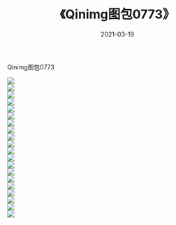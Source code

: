 ﻿---
layout: post
title:  《Qinimg图包0773》
date:   2021-03-19
img: http://imgx.orgx.ga/Qinimg图包/Qinimg图包0773/000.jpg
categories: [美女, 清纯, 唯美]
---

Qinimg图包0773

 ![](http://imgx.orgx.ga/Qinimg图包/Qinimg图包0773/001.jpg) <br>![](http://imgx.orgx.ga/Qinimg图包/Qinimg图包0773/002.jpg) <br>![](http://imgx.orgx.ga/Qinimg图包/Qinimg图包0773/003.jpg) <br>![](http://imgx.orgx.ga/Qinimg图包/Qinimg图包0773/004.jpg) <br>![](http://imgx.orgx.ga/Qinimg图包/Qinimg图包0773/005.jpg) <br>![](http://imgx.orgx.ga/Qinimg图包/Qinimg图包0773/006.jpg) <br>![](http://imgx.orgx.ga/Qinimg图包/Qinimg图包0773/007.jpg) <br>![](http://imgx.orgx.ga/Qinimg图包/Qinimg图包0773/008.jpg) <br>![](http://imgx.orgx.ga/Qinimg图包/Qinimg图包0773/009.jpg) <br>![](http://imgx.orgx.ga/Qinimg图包/Qinimg图包0773/010.jpg) <br>![](http://imgx.orgx.ga/Qinimg图包/Qinimg图包0773/011.jpg) <br>![](http://imgx.orgx.ga/Qinimg图包/Qinimg图包0773/012.jpg) <br>![](http://imgx.orgx.ga/Qinimg图包/Qinimg图包0773/013.jpg) <br>![](http://imgx.orgx.ga/Qinimg图包/Qinimg图包0773/014.jpg) <br>![](http://imgx.orgx.ga/Qinimg图包/Qinimg图包0773/015.jpg) <br>![](http://imgx.orgx.ga/Qinimg图包/Qinimg图包0773/016.jpg) <br>![](http://imgx.orgx.ga/Qinimg图包/Qinimg图包0773/017.jpg) <br>![](http://imgx.orgx.ga/Qinimg图包/Qinimg图包0773/018.jpg) <br>![](http://imgx.orgx.ga/Qinimg图包/Qinimg图包0773/019.jpg) <br>![](http://imgx.orgx.ga/Qinimg图包/Qinimg图包0773/020.jpg) <br>